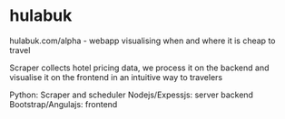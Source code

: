 # hulabuk
hulabuk.com/alpha - webapp visualising when and where it is cheap to travel

Scraper collects hotel pricing data, we process it on the backend and visualise it on the frontend in an intuitive way to travelers

Python: Scraper and scheduler
Nodejs/Expessjs: server backend
Bootstrap/Angulajs: frontend
